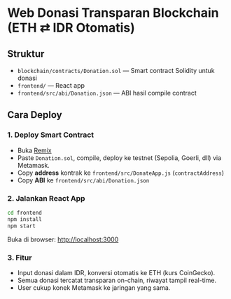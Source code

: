 # Web Donasi Transparan Blockchain (ETH ⇄ IDR Otomatis)

## Struktur

- `blockchain/contracts/Donation.sol` — Smart contract Solidity untuk donasi
- `frontend/` — React app
- `frontend/src/abi/Donation.json` — ABI hasil compile contract

## Cara Deploy

### 1. Deploy Smart Contract
- Buka [Remix](https://remix.ethereum.org)
- Paste `Donation.sol`, compile, deploy ke testnet (Sepolia, Goerli, dll) via Metamask.
- Copy **address** kontrak ke `frontend/src/DonateApp.js` (`contractAddress`)
- Copy **ABI** ke `frontend/src/abi/Donation.json`

### 2. Jalankan React App
```bash
cd frontend
npm install
npm start
```
Buka di browser: [http://localhost:3000](http://localhost:3000)

### 3. Fitur
- Input donasi dalam IDR, konversi otomatis ke ETH (kurs CoinGecko).
- Semua donasi tercatat transparan on-chain, riwayat tampil real-time.
- User cukup konek Metamask ke jaringan yang sama.
